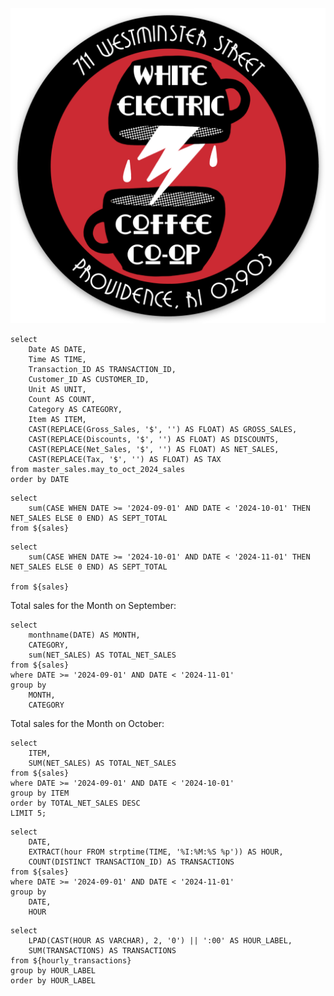 <img src="../static/logo.png" alt="logo" class="my-4 size-24" />

```sales
select
    Date AS DATE,
    Time AS TIME,
    Transaction_ID AS TRANSACTION_ID,
    Customer_ID AS CUSTOMER_ID,
    Unit AS UNIT,
    Count AS COUNT,
    Category AS CATEGORY,
    Item AS ITEM,
    CAST(REPLACE(Gross_Sales, '$', '') AS FLOAT) AS GROSS_SALES,
    CAST(REPLACE(Discounts, '$', '') AS FLOAT) AS DISCOUNTS,
    CAST(REPLACE(Net_Sales, '$', '') AS FLOAT) AS NET_SALES,
    CAST(REPLACE(Tax, '$', '') AS FLOAT) AS TAX
from master_sales.may_to_oct_2024_sales
order by DATE
```

```Sept_Total
select
    sum(CASE WHEN DATE >= '2024-09-01' AND DATE < '2024-10-01' THEN NET_SALES ELSE 0 END) AS SEPT_TOTAL
from ${sales}
```

```Oct_Total
select
    sum(CASE WHEN DATE >= '2024-10-01' AND DATE < '2024-11-01' THEN NET_SALES ELSE 0 END) AS SEPT_TOTAL

from ${sales}
```

Total sales for the Month on September: <Value data={Sept_Total} fmt=usd2 />

```Sales_By_Item
select
    monthname(DATE) AS MONTH,
    CATEGORY,
    sum(NET_SALES) AS TOTAL_NET_SALES
from ${sales}
where DATE >= '2024-09-01' AND DATE < '2024-11-01'
group by
    MONTH,
    CATEGORY
```

<BarChart
data={Sales_By_Item}
x=MONTH
y=TOTAL_NET_SALES
yFmt=pct0
series=CATEGORY
type=stacked100
title="Sales By Category" 
/>

Total sales for the Month on October: <Value data={Oct_Total} fmt=usd2 />

```Top_5
select
    ITEM,
    SUM(NET_SALES) AS TOTAL_NET_SALES
from ${sales}
where DATE >= '2024-09-01' AND DATE < '2024-10-01'
group by ITEM
order by TOTAL_NET_SALES DESC
LIMIT 5;
```

<DataTable data={Top_5}>
    <Column id=ITEM title='Menu Item' />
    <Column id=TOTAL_NET_SALES fmt=usd2 contentType=colorscale scaleColor=blue/>
</DataTable>

```hourly_transactions
select
    DATE,
    EXTRACT(hour FROM strptime(TIME, '%I:%M:%S %p')) AS HOUR,
    COUNT(DISTINCT TRANSACTION_ID) AS TRANSACTIONS
from ${sales}
where DATE >= '2024-09-01' AND DATE < '2024-11-01'
group by
    DATE,
    HOUR
```

```sum_transactions
select
    LPAD(CAST(HOUR AS VARCHAR), 2, '0') || ':00' AS HOUR_LABEL,
    SUM(TRANSACTIONS) AS TRANSACTIONS
from ${hourly_transactions}
group by HOUR_LABEL
order by HOUR_LABEL
```

<LineChart
data={sum_transactions}
x=HOUR_LABEL
y=TRANSACTIONS
xFmt=H:MM 
/>
